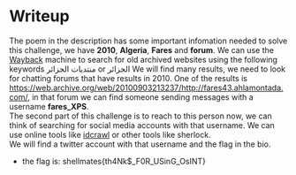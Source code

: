 # Writeup
The poem in the description has some important infomation needed to solve this challenge, we have **2010**, **Algeria**, **Fares** and **forum**. We can use the [Wayback](https://web.archive.org/web/) machine to search for old archived websites using the following keywords منتديات الجزائر   or الجزائر
We will find many results, we need to look for chatting forums that have results in 2010. One of the results is https://web.archive.org/web/20100903213237/http://fares43.ahlamontada.com/, in that forum we can find someone sending messages with a username **fares_XPS**.  
The second part of this challenge is to reach to this person now, we can think of searching for social media accounts with that username. We can use online tools like [idcrawl](https://www.idcrawl.com/) or other tools like sherlock.  
We will find a twitter account with that username and the flag in the bio.  

- the flag is: shellmates{th4Nk$_F0R_USinG_OsINT}